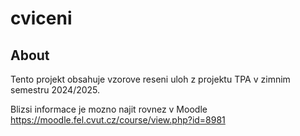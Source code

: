 # cviceni

## About

Tento projekt obsahuje vzorove reseni uloh z projektu TPA v zimnim semestru 2024/2025.

Blizsi informace je mozno najit rovnez v Moodle https://moodle.fel.cvut.cz/course/view.php?id=8981